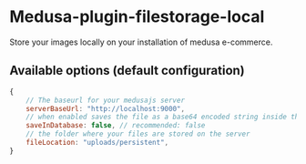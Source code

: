 # Medusa-plugin-filestorage-local

Store your images locally on your installation of medusa e-commerce.

## Available options (default configuration)

```js
{
    // The baseurl for your medusajs server
    serverBaseUrl: "http://localhost:9000",
    // when enabled saves the file as a base64 encoded string inside the database (deleting that row is not yet supported)
    saveInDatabase: false, // recommended: false
    // the folder where your files are stored on the server
    fileLocation: "uploads/persistent",
}
```
